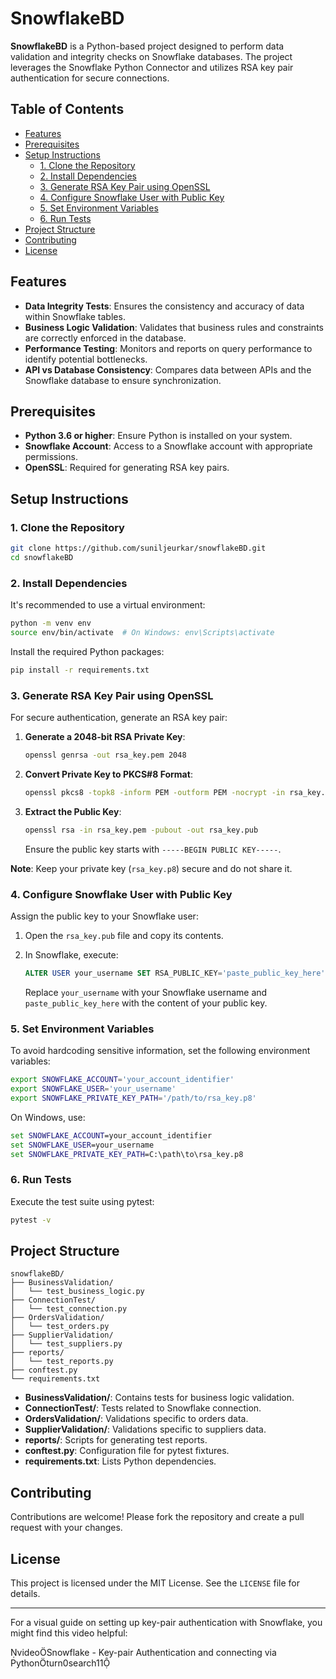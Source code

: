 # SnowflakeBD

**SnowflakeBD** is a Python-based project designed to perform data validation and integrity checks on Snowflake databases. The project leverages the Snowflake Python Connector and utilizes RSA key pair authentication for secure connections.

## Table of Contents

- [Features](#features)
- [Prerequisites](#prerequisites)
- [Setup Instructions](#setup-instructions)
  - [1. Clone the Repository](#1-clone-the-repository)
  - [2. Install Dependencies](#2-install-dependencies)
  - [3. Generate RSA Key Pair using OpenSSL](#3-generate-rsa-key-pair-using-openssl)
  - [4. Configure Snowflake User with Public Key](#4-configure-snowflake-user-with-public-key)
  - [5. Set Environment Variables](#5-set-environment-variables)
  - [6. Run Tests](#6-run-tests)
- [Project Structure](#project-structure)
- [Contributing](#contributing)
- [License](#license)

## Features

- **Data Integrity Tests**: Ensures the consistency and accuracy of data within Snowflake tables.
- **Business Logic Validation**: Validates that business rules and constraints are correctly enforced in the database.
- **Performance Testing**: Monitors and reports on query performance to identify potential bottlenecks.
- **API vs Database Consistency**: Compares data between APIs and the Snowflake database to ensure synchronization.

## Prerequisites

- **Python 3.6 or higher**: Ensure Python is installed on your system.
- **Snowflake Account**: Access to a Snowflake account with appropriate permissions.
- **OpenSSL**: Required for generating RSA key pairs.

## Setup Instructions

### 1. Clone the Repository

```bash
git clone https://github.com/suniljeurkar/snowflakeBD.git
cd snowflakeBD
```

### 2. Install Dependencies

It's recommended to use a virtual environment:

```bash
python -m venv env
source env/bin/activate  # On Windows: env\Scripts\activate
```

Install the required Python packages:

```bash
pip install -r requirements.txt
```

### 3. Generate RSA Key Pair using OpenSSL

For secure authentication, generate an RSA key pair:

1. **Generate a 2048-bit RSA Private Key**:

   ```bash
   openssl genrsa -out rsa_key.pem 2048
   ```

2. **Convert Private Key to PKCS#8 Format**:

   ```bash
   openssl pkcs8 -topk8 -inform PEM -outform PEM -nocrypt -in rsa_key.pem -out rsa_key.p8
   ```

3. **Extract the Public Key**:

   ```bash
   openssl rsa -in rsa_key.pem -pubout -out rsa_key.pub
   ```

   Ensure the public key starts with `-----BEGIN PUBLIC KEY-----`.

**Note**: Keep your private key (`rsa_key.p8`) secure and do not share it.

### 4. Configure Snowflake User with Public Key

Assign the public key to your Snowflake user:

1. Open the `rsa_key.pub` file and copy its contents.

2. In Snowflake, execute:

   ```sql
   ALTER USER your_username SET RSA_PUBLIC_KEY='paste_public_key_here';
   ```

   Replace `your_username` with your Snowflake username and `paste_public_key_here` with the content of your public key.

### 5. Set Environment Variables

To avoid hardcoding sensitive information, set the following environment variables:

```bash
export SNOWFLAKE_ACCOUNT='your_account_identifier'
export SNOWFLAKE_USER='your_username'
export SNOWFLAKE_PRIVATE_KEY_PATH='/path/to/rsa_key.p8'
```

On Windows, use:

```cmd
set SNOWFLAKE_ACCOUNT=your_account_identifier
set SNOWFLAKE_USER=your_username
set SNOWFLAKE_PRIVATE_KEY_PATH=C:\path\to\rsa_key.p8
```

### 6. Run Tests

Execute the test suite using pytest:

```bash
pytest -v
```

## Project Structure

```
snowflakeBD/
├── BusinessValidation/
│   └── test_business_logic.py
├── ConnectionTest/
│   └── test_connection.py
├── OrdersValidation/
│   └── test_orders.py
├── SupplierValidation/
│   └── test_suppliers.py
├── reports/
│   └── test_reports.py
├── conftest.py
└── requirements.txt
```

- **BusinessValidation/**: Contains tests for business logic validation.
- **ConnectionTest/**: Tests related to Snowflake connection.
- **OrdersValidation/**: Validations specific to orders data.
- **SupplierValidation/**: Validations specific to suppliers data.
- **reports/**: Scripts for generating test reports.
- **conftest.py**: Configuration file for pytest fixtures.
- **requirements.txt**: Lists Python dependencies.

## Contributing

Contributions are welcome! Please fork the repository and create a pull request with your changes.

## License

This project is licensed under the MIT License. See the `LICENSE` file for details.

---

For a visual guide on setting up key-pair authentication with Snowflake, you might find this video helpful:

videoSnowflake - Key-pair Authentication and connecting via Pythonturn0search11 